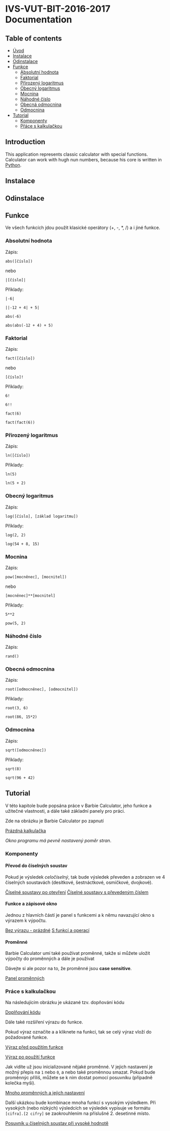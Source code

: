 
# IVS-VUT-BIT-2016-2017 Documentation

## Table of contents

* [Úvod](#uvod)
* [Instalace](#instalace)
* [Odinstalace](#odinstalace)
* [Funkce](#funkce)
  * [Absolutní hodnota](#abs-hodnota)
  * [Faktorial](#faktorial)
  * [Přirozený logaritmus](#n-logaritmus)
  * [Obecný logaritmus](#logaritmus)
  * [Mocnina](#mocnina)
  * [Náhodné číslo](#rand-cislo)
  * [Obecná odmocnina](#obecna-odmocnina)
  * [Odmocnina](#odmocnina)
* [Tutorial](#tutorial)
  * [Komponenty](#komponenty)
  * [Přáce s kalkulačkou](#calc-work)

## Introduction

This application represents classic calculator with special functions. Calculator can work with hugh nun numbers, because his core is written in [Python](https://www.python.org/).

## Instalace

## Odinstalace

## Funkce

Ve všech funkcích jdou použít klasické operátory (+, -, *, /) a i jiné funkce.

### Absolutní hodnota

Zápis:

`abs([číslo])`

nebo

`|[číslo]|`

Příklady:

`|-6|`

`||-12 + 4| + 5|`

`abs(-6)`

`abs(abs(-12 + 4) + 5)`

### Faktorial

Zápis:

`fact([číslo])`

nebo

`[číslo]!`

Příklady:

`6!`

`6!!`

`fact(6)`

`fact(fact(6))`

### Přirozený logaritmus

Zápis:

`ln([číslo])`

Příklady:

`ln(5)`

`ln(5 + 2)`

### Obecný logaritmus

Zápis:

`log([číslo], [základ logaritmu])`

Příklady:

`log(2, 2)`

`log(54 + 8, 15)`

### Mocnina

Zápis:

`pow([mocněnec], [mocnitel])`

nebo

`[mocněnec]**[mocnitel]`

Příklady:

`5**2`

`pow(5, 2)`

### Náhodné číslo

Zápis:

`rand()`

### Obecná odmocnina

Zápis:

`root([odmocněnec], [odmocnitel])`

Příklady:

`root(3, 6)`

`root(86, 15*2)`

### Odmocnina

Zápis:

`sqrt([odmocněnec])`

Příklady:

`sqrt(8)`

`sqrt(96 + 42)`

## Tutorial

V této kapitole bude popsána práce v Barbie Calculator, jeho funkce a užitečné vlastnosti, a dále také základní panely pro práci.

Zde na obrázku je Barbie Calculator po zapnutí

[Prázdná kalkulačka](empty.png)

*Okno programu má pevně nastavený poměr stran*.

### Komponenty

#### Převod do číselných soustav

Pokud je výsledek _celočíselný_, tak bude výsledek převeden a zobrazen ve 4 číselných soustavách (desítkové, šestnáctkové, osmičkové, dvojkové).

[Číselné soustavy po otevření](system1.png) [Číselné soustavy s převedeným číslem](system2.png)

#### Funkce a zápisové okno

Jednou z hlavních částí je panel s funkcemi a k němu navazující okno s výrazem k výpočtu.

[Bez výrazu - prázdné](func1.png) [S funkcí a operací](func2.png)

#### Proměnné

Barbie Calculator umí také používat proměnné, takže si můžete uložit výpočty do proměnných a dále je používat

Dávejte si ale pozor na to, že proměnné jsou **case sensitive**.

[Panel proměnných](variable.png)

### Práce s kalkulačkou

Na následujícím obrázku je ukázané tzv. dopňování kódu

[Doplňování kódu](complete.png)

Dále také rozšíření výrazu do funkce.

Pokud výraz označíte a a kliknete na funkci, tak se celý výraz vloží do požadované funkce.

[Výraz před použitím funkce](enfunc1.png)

[Výraz po použití funkce](enfunc2.png)

Jak vidíte už jsou inicializované nějaké proměnné. V jejich nastavení je možný přepis na `1` nebo `0`, a nebo také proměnnou smazat. Pokud bude proměnnýc příliš, můžete se k nim dostat pomocí posuvníku (případně kolečka myši).

[Mnoho proměnných a jejich nastavení](many_vars.png)

Další ukázkou bude kombinace mnoha funkcí s vysokým výsledkem. Při vysokých (nebo nízkých) výsledcích se výsledek vypisuje ve formátu `[cifra].[2 cifry]` se zaokrouhlením na příslušné 2. desetinné místo.

[Posuvník u číselných soustav při vysoké hodnotě](long_result.png)







